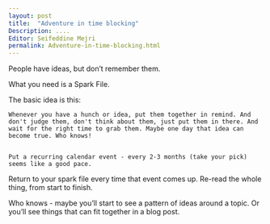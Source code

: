 ```yaml
---
layout: post
title:  "Adventure in time blocking"
Description: ....
Editor: Seifeddine Mejri
permalink: Adventure-in-time-blocking.html
---
```


People have ideas, but don’t remember them. 

What you need is a Spark File.

The basic idea is this:

    Whenever you have a hunch or idea, put them together in remind. And don't judge them, don't think about them, just put them in there. And wait for the right time to grab them. Maybe one day that idea can become true. Who knows! 


    Put a recurring calendar event - every 2-3 months (take your pick) seems like a good pace.

Return to your spark file every time that event comes up. Re-read the whole thing, from start to finish.

Who knows - maybe you’ll start to see a pattern of ideas around a topic. Or you’ll see things that can fit together in a blog post.



